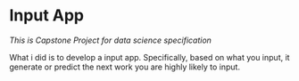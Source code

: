 # Input App
*This is Capstone Project for data science specification*

What i did is to develop a input app. Specifically, based on what you input, it generate or predict the next work you are highly likely to input. 
